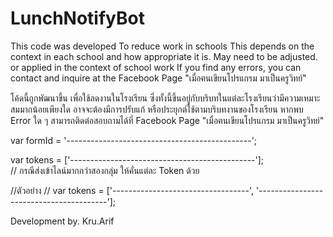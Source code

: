 # LunchNotifyBot
This code was developed To reduce work in schools This depends on the context in each school and how appropriate it is. May need to be adjusted. or applied in the context of school work If you find any errors, you can contact and inquire at the Facebook Page "เมื่อฅนเขียนโปรแกรม มาเป็นครูวิทย์"

โค้ดนี้ถูกพัฒนาขึ้น เพื่อใช้ลดงานในโรงเรียน ซึ่งทั้งนี้ขึ้นอยู่กับบริบทในแต่ละโรงเรียนว่ามีความเหมาะสมมากน้อยเพียงใด อาจจะต้องมีการปรับแก้ หรือประยุกต์ใช้ตามบริบทงานของโรงเรียน 
หากพบ Error ใด ๆ สามารถติดต่อสอบถามได้ที่ Facebook Page "เมื่อฅนเขียนโปรแกรม มาเป็นครูวิทย์"

  var formId = '----------------------------------------------';
  
  var tokens = ['----------------------------------------------'];   
  // กรณีส่งเข้าไลน์มากกว่าสองกลุ่ม ให้คั่นแต่ละ Token ด้วย 
  
  //ตัวอย่าง 
  // var tokens = ['----------------------------------', '----------------------------------------'];

Development by. Kru.Arif
